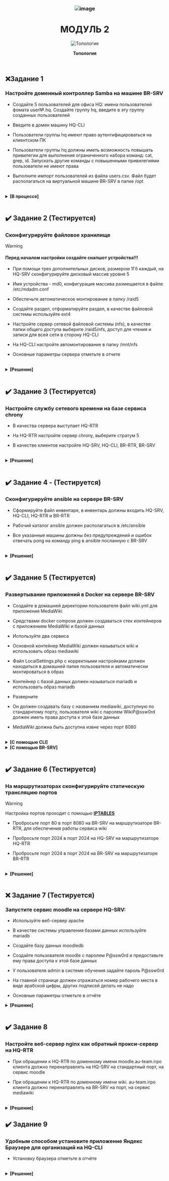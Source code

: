 ### <div align="center">![image](https://github.com/user-attachments/assets/ebf7c74e-ab37-4d5d-964b-d403e03398f3)
# <div align="center"><strong>МОДУЛЬ 2</strong></div>

<p align="center">
  <img src="https://github.com/Flicks1383/Demo2025_debian/blob/main/Module1/%D0%94%D0%B8%D0%B0%D0%B3%D1%80%D0%B0%D0%BC%D0%BC%D0%B0%20%D0%B1%D0%B5%D0%B7%20%D0%BD%D0%B0%D0%B7%D0%B2%D0%B0%D0%BD%D0%B8%D1%8F.drawio.png" alt="Топология" />
</p>
<p align="center"><strong>Топология</strong></p>

<br/>

## ❌Задание 1

### Настройте доменный контроллер Samba на машине BR-SRV

- Создайте 5 пользователей для офиса HQ: имена пользователей фомата user№.hq. Создайте группу hq, введите в эту группу созданных пользователей

- Введите в домен машину HQ-CLI

- Пользователи группы hq имеют право аутентифицироваться на клиентском ПК

- Пользователи группы hq должны иметь возможность повышать привилегии для выполнения ограниченного набора команд: cat, grep, id. Запускать другие команды с повышенными привилегиями пользователи не имеют права

- Выполните импорт пользователей из файла users.csv. Файл будет располагаться на виртуальной машине BR-SRV в папке /opt

<br/>

<details>
<summary><strong>[В процессе]</strong></summary>
<br/>

- ___Настрою позже___

</details>

</br>

## ✔️ Задание 2 (Тестируется)

### Сконфигурируйте файловое хранилище

>[!WARNING]
>#### Перед началом настройки создайте снапшот устройства!!!

- При помощи трех дополнительных дисков, размером 1Гб каждый, на HQ-SRV сконфигурируйте дисковый массив уровня 5

- Имя устройства - md0, конфигурация массива размещается в файле /etc/mdadm.conf

- Обеспечьте автоматическое монтирование в папку /raid5

- Создайте раздел, отформатируйте раздел, в качестве файловой системы используйте ext4

- Настройте сервер сетевой файловой системы (nfs), в качестве папки общего доступа выберите /raid5/nfs, доступ для чтения и записи для всей сети в сторону HQ-CLI

- На HQ-CLI настройте автомонтирование в папку /mnt/nfs

- Основные параметры сервера отметьте в отчете

<br/>

<details>
<summary><strong>[Решение]</strong></summary>
<br/>

</br>

## Конфигурация выполняется на машине HQ-SRV

<br/>

### Добавление дисков на `HQ-SRV` [Если у вас их нету]:

<br/>

**1.** На WEB-морде **EXSI(VMware)** выключаем машину `HQ-SRV` и в настройках машины добавляем **`3 диска`** как показано на изображении:
<p align="center">
  <img src="https://github.com/Flicks1383/Demo2025_debian/blob/main/Module2/addDisk.png" alt="Добавление дисков" width="600" height="400" />
</p>
<br/>

**2.** Далее **запускаем машину** и вводим команду в которой должны отобразиться все диски:

```
lsblk
```

Находим:

> Вывод:
> ```yml
> sdb  8:16  0  1G  0  disk
> sdc  8:32  0  1G  0  disk
> sdd  8:48  0  1G  0  disk
> ```

</br>


**3.** Для начала требуется **установить утилиту**: 

```
apt-get install mdadm
```

<br/>

**2.** После этого **обнуляем суперблоки** командой:

```
mdadm --zero-superblock --force /dev/sd{b,c,d}
```
> Вывод:
> ```yml
> mdadm: Unrecongised md component device - /dev/sdx
> ```
> > Гласит о том, что диски не использовались ранее для **RAID**

**4.** Далее **удаляем метаданные** командой:

```
wipefs --all --force /dev/sd{b,c,d}
```

</br>

**5.** Далее создаем **RAID**:

```
mdadm --create /dev/md0 -l 5 -n 3 /dev/sd{b,c,d}
```
### Проверяем создался ли Raid-массив:
```yml
lsblk
```
> Вывод:
> ```yml
> sdb  8:16  0  1G  0  disk
>   md0  9:0  0  2G  0  raid5
> sdc  8:32  0  1G  0  disk
>   md0  9:0  0  2G  0  raid5
> sdd  8:48  0  1G  0  disk
>   md0  9:0  0  2G  0  raid5
> ```

<br/>

**6.** После чего создаем **файловую систему** командой:  

```
mkfs -t ext4 /dev/md0
```

<br/>


**7.** Создаем **директорию**:  
```
mkdir /etc/mdadm
```

<br/>


**8.** После **заполняем файл** информацией:  
```
echo "DEVICE partitions" > /etc/mdadm/mdadm.conf
mdadm --detail --scan | awk '/ARRAY/ {print}' >> /etc/mdadm/mdadm.conf
```

<br/>


**9.** **Создаем файловую систему** для монтирования массива:  
```
mkdir /mnt/raid5
```

<br/>


**10.** После, в файл **`/etc/fstab`** добавляем строчку:  
```
/dev/md0  /mnt/raid5  ext4  defaults  0  0

ВСЕ ПРОБЕЛЫ СДЕЛАННЫ TAB`ом
```

<br/>

  
**11.** Далее **монтируем** образ командой: **`mount -a`** 

<br/>

❗ **Проверить монтирование массива можно командой: `df -h`**
> Вывод:
> ```yml
> /dev/md0  2.0G  24K  1.9G  1%  /mnt/raid5
> ```
<br/>

## Настройка `NFS` так же производится на `HQ-SRV`:

<br/>

**1.** Устанавливаем **утилиты:**

```
apt-get install -y nfs-{server,utils}
```

</br>

**2.** **Создаем директорию** командой:

```
mkdir /mnt/raid5/nfs
```

</br>

**3.** Задаем **права директории**:  

```
chmod 766 /mnt/raid5/nfs
```

</br>

**4.** В файл **`/etc/exports`** добавляем строку:  

```
/mnt/raid5/nfs 192.168.200.0/28(rw,no_root_squash)
```

</br>

**5.** **Экспорт** файловой системы:

```
exportfs -arv
```

</br>

**6.** Запускаем **NFS сервер** командой: 

```
systemctl enable --now nfs-server
```

</br>

## Далее идет настройка на `HQ-CLI`

**1.**  Устанавливаем NFS клиент:  

```
apt-get update && apt-get install -y nfs-{utils,clients}
```

</br>

**2.** Создаем директорию командой:

```
mkdir /mnt/nfs
```

</br>

**3.** После задаем права:

```
chmod 777 /mnt/nfs
```

</br>

**4.** Добавляем в файл `/etc/fstab` строку:

```
192.168.100.62:/mnt/raid5/nfs  /mnt/nfs  nfs  defaults  0  0

ВСЕ ПРОБЕЛЫ СДЕЛАНЫ TAB`ом
```

**5.** Далее монтируем ресурс командой:
```
mount -a
```

❗ После можно проверить монтирование командой:
  ```
  df -h
  ```
> Вывод:
> ```yml
> 192.168.100.62:/mnt/raid5/nfs  2,0G  0  1,9G  0%  /mnt/nfs
> ```
</details>

</br>


## ✔️ Задание 3 (Тестируется)

### Настройте службу сетевого времени на базе сервиса chrony

- В качества сервера выступает HQ-RTR

- На HQ-RTR настройте сервер chrony, выберите стратум 5

- В качестве клиентов настройте HQ-SRV, HQ-CLI, BR-RTR, BR-SRV

<br/>

<details>
<summary><strong>[Решение]</strong></summary>
<br/>

## Настройка `chrony` на HQ-RTR

<br/>

**1.** Устанавливаем `chrony` на **HQ-RTR** командой:
```
sudo apt install chrony
```
</br>

**2.** Далее редактируем конфигурационный файл **`sudo nano /etc/chrony/chrony.conf`**

```
#server ntp4.uniiftri.ru iburst <- ПОДОБНЫЕ ЗАПИСИ КОММЕНТИРУЕМ!!!

/// ДОПИСЫВАЕМ ВСЁ ЧТО СНИЗУ ///

server 127.0.0.1 iburst prefer
local stratum 5
allow 192.168.100.0/26
allow 192.168.200.0/28
allow 192.168.0.0/27
```

`server` - машина выступающая на роль сервера chrony;

`iburst` - отправка нескольких пакетов (для точности);

`perfer` - указывает на предпочитаемый сервер;

`local stratum 5` - установка 5 уровня на локальный сервер;

`allow` - устройства с каких подсетей имеют возможность синхронизироваться с сервером;

</br>

**3.** После установки, **перезагружаем сервис** и **добавляем в автозагрузку**:
```
systemctl restart chronyd

systemctl enable --now  chronyd
```

</br>

## Подключение клиентов | Настройка на `HQ-SRV` `HQ-CLI` `BR-RTR` `BR-SRV`

**1.** Устанавливаем пакет **`chrony`**:
```
sudo apt install chrony
```
</br>

**2.** Далее редактируем конфигурационный файл **`sudo nano /etc/chrony/chrony.conf`**
```
#server ntp1.uniiftri.ru iburst <- Комментируем подобные записи в конфиге

server 192.168.100.1 iburst <- Дописываем данную строчку
```
`server 192.168.100.1 iburst` - Указание ip **HQ-RTR** как главный сервер **chrony**

</br>

**3.** После установки, **перезагружаем сервис** и **добавляем в автозагрузку**:
```
systemctl restart chronyd

systemctl enable --now  chronyd
```

## ПРОВЕРКА конфигурации NTP-сервера

  
<details>
  
<summary><strong>[Подробнее]</strong></summary>

</br>

Получаем вывод источников времени с помощью команды:
```yml
chronyc sources
```
> Вывод:
> ```yml
> MS Name/IP address        Stratum  Poll  Reach  LastRx  Last  sample
> =============================================================================
> ^/ localhost.localdomain     5      8     377     -     +0ns  [+0ns] +/-  0ns
> ```

<br/>

Получаем вывод **уровня стратума** с помощью связки команд:
```yml
chronyc tracking | grep Stratum
```
> Вывод:
> ```yml
> Stratum: 5
> ```
</details>

</details>

</br>

## ✔️ Задание 4 - (Тестируется)

### Сконфигурируйте ansible на сервере BR-SRV

- Сформируйте файл инвентаря, в инвентарь должны входить HQ-SRV, HQ-CLI, HQ-RTR и BR-RTR

- Рабочий каталог ansible должен располагаться в /etc/ansible

- Все указанные машины должны без предупреждений и ошибок отвечать pong на команду ping в ansible посланную с BR-SRV

<br/>

<details>
<summary><strong>[Решение]</strong></summary>
<br/>

## Настройка ansible производится на `BR-SRV`

<br/>

**1.** Для начала устанавливаем "Ansible" командой:
```
apt-get install ansible -y
```

<br/>


**2.** Создаём пары SSH-ключей следующей командой:

```
ssh-keygen -t rsa
```
- По итогу создания ключей в каталоге пользователя под которым сидим `sshuser` или же `root`, появятся ключи:
  
  - `/home/sshuser/.ssh` - Если зашли за **sshuser**

  - `/root/.ssh` - Если зашли за **root**

>Смотрим каталог с ключами:
>```
>ls -l ~/.ssh
>
>id_rsa  # закрытый ключ
>id_rsa.pub # открытый ключ
>

<br/>

**3.** Заходим под пользователя **`sshuser`**:
```
su sshuser
```

<br/>

**4.** Копируем открытый **`SSH-ключ`** на удаленные устройства под пользователем **`sshuser`**:

- Копируем ключ для пользователя **sshuser** на **`HQ-SRV`**
  - На HQ-SRV ssh порт изменен, указываем его:
```
ssh-copy-id -p 2024 sshuser@192.168.100.62
```

<br/>

- Копируем ключ для пользователя **user** на **`HQ-CLI`**
```
ssh-copy-id user@192.168.200.2
```

<br/>

- Копируем ключ для пользователя **net_admin** на **`HQ-RTR`**
```
ssh-copy-id net_admin@172.16.4.2
```

<br/>

- Копируем ключ для пользователя **net_admin** на **`BR-RTR`**
```
ssh-copy-id net_admin@172.16.5.2
```

<br/>

### Готовим файл инвентаря (hosts)

**1.** Создаем файл инвентаря **`/etc/ansible/demo`**
```
nano /etc/ansible/demo
```

<br/>

**2.** Приводим **файл** в следующий вид:
>```
>[hq]
>192.168.200.2 ansible_port=2024 ansible_user=sshuser
>192.168.100.62 ansible_user=user
>172.16.4.2 ansible_user=net_admin
>
>[br]
>172.16.5.2 ansible_user=net_admin
>```

**где:**
- `ansible_port` - Номер порта ssh, если не 22
- `ansible_user` - Использовать имя пользователя ssh по умолчанию.

<br/>

### Запуск команд с пользовательским инвентарем (ping-pong)

**1.** Что бы запустить модуль ping на всех хостах, перечисленных файле инвентаря **`/etc/ansible/demo`** пишем следующую команду:

```
ansible all -i /etc/ansible/demo -m ping
```

**!!! Может появиться предупреждение про обнаружение интерпретатора Python, на целевом хосте**

<br/>

**2.** Для управления поведением обнаружения в глобальном масштабе необходимо в файле конфигурации **`ansible /etc/ansible/ansible.cfg`** в разделе **`[defaults]`** прописать ключ **`interpreter_python`** с параметром **`auto_silent`**. В большинстве дистрибутивов прописываем вручную.
```
nano /etc/ansible/ansible.cfg

[defaults]
interpreter_python=auto_silent
```
<br/>

**3.** Запускаем команду `ping` на всех хостах:
```
ansible all -i /etc/ansible/demo -m ping
```
<br/>

</details>

<br/>

## ✔️ Задание 5 (Тестируется)

### Развертывание приложений в Docker на сервере BR-SRV

- Создайте в домашней директории пользователя файл wiki.yml для приложения MediaWiki

- Средствами docker compose должен создаваться стек контейнеров с приложением MediaWiki и базой данных

- Используйте два сервиса

- Основной контейнер MediaWiki должен называться wiki и использовать образ mediawiki

- Файл LocalSettings.php с корректными настройками должен находиться в домашней папке пользователя и автоматически монтироваться в образ

- Контейнер с базой данных должен называться mariadb и использовать образ mariadb

- Разверните

- Он должен создавать базу с названием mediawiki, доступную по стандарнтому порту, пользователя wiki с паролем WikiP@ssw0rd должен иметь права доступа к этой базе данных

- MediaWiki должна быть доступна извне через порт 8080

<br/>

<details>
<summary><strong>[C помощью CLI]</strong></summary>
<br/>

### Установка Wiki (по SSH с CLI на BR-SRV)

**1.** Подключаемся при помощи **HQ-CLI** к **BR-SRV** по `SSH`:
```
ssh sshuser@192.168.0.2 -p2024
```

**2.** Обновляем пакеты и устанавливаем **Docker**:
```
sudo apt update

sudo apt install docker-ce docker-ce-cli docker-compose docker-engine
```
</br>

**3.**  Добавляем **Docker** в автозагрузку и запускаем:
```
systemctl enable docker --now
```
</br>

**4.** Проверяем статус запущенной службы **(Docker)** и информацию:
```
systemctl status docker

docker info
```

</br>

**5.**  При помощи `CLI` заходим в **YandexBrowser**:

`1 ->` Пишем в поисковик **mediawiki docker-compose**

`2 ->` заходим на сайт [mediawiki.org]

`3 ->` СЛЕВА находим надпись и заходим в ***Adding a Database Server**

`4 ->` копируем конфиг, который там будет.

</br>

**6.** В домашней директории пользователя **sshuser** создаем композер-файл **wiki.yaml**:
```
cd /home/sshuser

nano wiki.yaml
```

</br>

**8.** Копируем и вставляем содержимое c сайта в **wiki.yml**:

 <img src="https://github.com/Flicks1383/Demo2025_debian/blob/main/Module2/WIKItutorial.png" alt="Конфиг" width="400" height="400" />

</br>


**9.** Чтобы отдельный **volume** для хранения базы данных **имел правильное имя** - создаём его средствами **docker**:
```
docker volume create dbvolume
```

**`Информация|Проверка.`** Посмотреть все тмеющиеся **volume** можно командой:
```
docker volume ls
```
</br>

**10.** Выполняем сборку и запуск стека контейнеров с приложением **MediaWiki** и базой данных описанных в файле **wiki.yml**:
```
docker-compose -f wiki.yml up -d
```
</br>

### Настройка Wiki через WEB-интерфейс:

**1.** Переходим на `HQ-CLI` в браузере по адресу **http://192.168.0.2:8080** (айпишник BR-SRV:8080):
- Для продолжения установки через **WEB-интерфейс** - нажимаем **`set up the wiki`**
 
  </br>

**2.** Выбираем необходимый Язык - жмем **Далее**, проходим проверку внешней среды и так-же нажимаем **далее**:
</br>

**3.** Заполняем параметры подключение к **БД** в соответствие с заданными переменными окружения в **wiki.yml**, которые соответствуют заданию:

 ![image](https://github.com/Flicks1383/Demo2025_debian/blob/main/Module2/wiki.png)

</br>

---

**4.** Ставим галочку и жмем **Далее**:

</br>

---

**5.** Вносим необхоимые изменения, ставим галочку и жмём **Далее**:

![image](https://github.com/Flicks1383/Demo2025_debian/blob/main/Module2/wiki%202.png)

</br>

**6.** Будет автоматически скачен файл **`LocalSettings.php`** - который необходимо передать на **BR-SRV** c HQ-CLI в директорию **`/home/sshuser`** туда же где лежит **`wiki.yml`**:
```
scp -P 2024 /home/user/Загрузки/LocalSettings.php sshuser@192.168.0.2:/home/sshuser
```
</br>

**7.** Раскомментируем строку в файле **`wiki.yml`** :
```
nano wiki.yml
```
![image](https://github.com/Flicks1383/Demo2025_debian/blob/main/Module2/phplocalconfigwiki.png)

</br>

**8.** Перезапускаем сервисы средствами **`docker-compose`**:
```
docker-compose -f wiki.yml stop

docker-compose -f wiki.yml up -d
```
</br>

**9.** Проверяем доступ к Wiki **`http://192.168.0.2:8080`**

Входим под

- `Пользователь`: wiki 

- `Пароль`: WikiP@ssw0rd

</br>

</details>

<details>
<summary><strong>[C помощью BR-SRV]</strong></summary>
<br/>

### BR-SRV
<br/>

**1.** Обновляем пакеты и устанавливаем **Docker** на **`BR-SRV`**:
```
sudo apt update

sudo apt install docker-ce docker-ce-cli docker-compose docker-engine
```
</br>

**2.**  Добавляем **Docker** в автозагрузку и запускаем:
```
systemctl enable docker --now
```
</br>

**3.** Проверяем статус запущенной службы **(Docker)** и информацию:
```
systemctl status docker

docker info
```

</br>

**3.** В домашней директории пользователя создаем композер-файл **wiki.yaml**:
```
nano wiki.yaml
```

</br>

**4.**  заходим в **Браузер**:

`1 ->` Пишем в поисковик **mediawiki docker-compose**

`2 ->` заходим на сайт [mediawiki.org]

`3 ->` СЛЕВА находим надпись и заходим в ***Adding a Database Server**

`4 ->` копируем конфиг, который там будет и вставляем в `wiki.yaml` Прямиком в **BR-SRV**.

</br>

**5.** Cодержимое c сайта в **wiki.yml**:
```yml
services:
  MediaWiki:
    container_name: wiki
    image: mediawiki
    restart: always
    ports: 
      - 8080:80
    links:
      - database
    volumes:
      - images:/var/www/html/images
      # - ./LocalSettings.php:/var/www/html/LocalSettings.php
  database:
    container_name: mariadb
    image: mariadb
    environment:
      MYSQL_DATABASE: mediawiki
      MYSQL_USER: wiki
      MYSQL_PASSWORD: WikiP@ssw0rd
      MYSQL_RANDOM_ROOT_PASSWORD: 'yes'
    volumes:
      - dbvolume:/var/lib/mariadb
volumes:
  dbvolume:
      external: true
  images:
```

</br>

**6.** Чтобы отдельный **volume** для хранения базы данных **имел правильное имя** - создаём его средствами **docker**:
```
docker volume create dbvolume
```

**`Информация|Проверка.`** Посмотреть все тмеющиеся **volume** можно командой:
```
docker volume ls
```
</br>

**7.** Выполняем сборку и запуск стека контейнеров с приложением **MediaWiki** и базой данных описанных в файле **wiki.yml**:
```
docker-compose -f wiki.yml up -d
```
</br>

### Настройка Wiki через WEB-интерфейс на HQ-CLI:

**1.** Переходим на `HQ-CLI` в браузере по адресу **http://192.168.0.2:8080** (айпишник BR-SRV:8080):
- Для продолжения установки через **WEB-интерфейс** - нажимаем **`set up the wiki`**
 
  </br>

**2.** Выбираем необходимый Язык - жмем **Далее**, проходим проверку внешней среды и так-же нажимаем **далее**:
</br>

**3.** Заполняем параметры подключение к **БД** в соответствие с заданными переменными окружения в **wiki.yml**, которые соответствуют заданию:

 ![image](https://github.com/Flicks1383/Demo2025_debian/blob/main/Module2/wiki.png)

</br>

---

**4.** Ставим галочку и жмем **Далее**:

</br>

---

**5.** Вносим необхоимые изменения, ставим галочку и жмём **Далее**:

![image](https://github.com/Flicks1383/Demo2025_debian/blob/main/Module2/wiki%202.png)

</br>

**6.** Будет автоматически скачен файл **`LocalSettings.php`** - который необходимо передать на **BR-SRV** c HQ-CLI в директорию туда же где лежит **`wiki.yml`**:
```
scp -P 2024 /home/user/Загрузки/LocalSettings.php sshuser@192.168.0.2:/root(Там где лежит wiki.yaml)
```
</br>

**7.** Раскомментируем строку в файле **`wiki.yml`** :
```
nano wiki.yml
```
![image](https://github.com/Flicks1383/Demo2025_debian/blob/main/Module2/phplocalconfigwiki.png)

</br>

**8.** Перезапускаем сервисы средствами **`docker-compose`**:
```
docker-compose -f wiki.yml stop

docker-compose -f wiki.yml up -d
```
</br>

**9.** Проверяем доступ к **Wiki** на **HQ-CLI** **`http://192.168.0.2:8080`**

Входим под

- `Пользователь`: wiki 

- `Пароль`: WikiP@ssw0rd

</br>


</details>

<br/>

## ✔️ Задание 6 (Тестируется)

### На маршрутизаторах сконфигурируйте статическую трансляцию портов

>[!WARNING]
>Настройка портов проходит с помощью **[IPTABLES](https://github.com/Flicks1383/Demo2025_debian/blob/main/Module1/README.md#%EF%B8%8F-задание-2 "Установка IPtables")**

- Пробросьте порт 80 в порт 8080 на BR-SRV на маршрутизаторе BR-RTR, для обеспечения работы сервиса wiki
  
- Пробросьте порт 2024 в порт 2024 на HQ-SRV на маршрутизаторе HQ-RTR
  
- Пробросьте порт 2024 в порт 2024 на BR-SRV на маршрутизаторе BR-RTR

<br/>

<details>
<summary><strong>[Решение]</strong></summary>
<br/>

### BR-RTR

**1.** Проброс **80** порта и **2024** для BR-SRV
```
### Проброс порта 80 на порт 8080 на BR-SRV
sudo iptables -t nat -A PREROUTING -p tcp --dport 80 -j DNAT --to-destination 192.168.0.2:8080

### Разрешение трафика на **BR-SRV**
sudo iptables -A FORWARD -p tcp -d 192.168.0.2 --dport 8080 -m state --state NEW,ESTABLISHED,RELATED -j ACCEPT

######################################

### Проброс порта 2024 на BR-SRV
sudo iptables -t nat -A PREROUTING -p tcp --dport 2024 -j DNAT --to-destination 192.168.0.2:2024

# Разрешение трафика на BR-SRV
sudo iptables -A FORWARD -p tcp -d 192.168.0.2 --dport 2024 -m state --state NEW,ESTABLISHED,RELATED -j ACCEPT
```
<br/>

### HQ-RTR

**2.** Проброс порта **2024** для HQ-SRV
```
### Проброс порта 2024 на HQ-SRV
sudo iptables -t nat -A PREROUTING -p tcp --dport 2024 -j DNAT --to-destination 192.168.100.62:2024

### Разрешение трафика на HQ-SRV
sudo iptables -A FORWARD -p tcp -d 192.168.100.62 --dport 2024 -m state --state NEW,ESTABLISHED,RELATED -j ACCEPT
```
<br/>

</details>

<br/>

## ❌ Задание 7 (Тестируется)

### Запустите сервис moodle на сервере HQ-SRV:

  - Используйте веб-сервер apache
 
  - В качестве системы управления базами данных используйте mariadb
  
  - Создайте базу данных moodledb
  
  - Создайте пользователя moodle с паролем P@ssw0rd и предоставьте ему права доступа к этой базе данных
  
  - У пользователя admin в системе обучения задайте пароль P@ssw0rd
  
  - На главной странице должен отражаться номер рабочего места в виде арабской цифры, других подписей делать не надо
    
  - Основные параметры отметьте в отчёте

<details>
<summary><strong>[Решение]</strong></summary>
<br/>


**1.** Установка необходимых **пакетов**:
```
sudo apt update

sudo apt install apache2 mariadb-server php php-mysql libapache2-mod-php php-xml php-mbstring php-zip php-curl php-gd git
```

</details>
</br>

## ✔️ Задание 8

### Настройте веб-сервер nginx как обратный прокси-сервер на HQ-RTR

- При обращении к HQ-RTR по доменному имени moodle.au-team.irpo клиента должно перенаправлять на HQ-SRV на стандартный порт, на сервис moodle

- При обращении к HQ-RTR по доменному имени wiki. au-team.irpo клиента должно перенаправлять на BR-SRV на порт, на сервис mediawiki
<br/>

<details>
<summary><strong>[Решение]</strong></summary>
<br/>

**1.** Установка **Nginx**:
```
sudo apt install nginx -y
```

**2.** Включаем автозагрузку службы:
```
systemctl enable --now nginx
```

**3.** Открываем на редактирование конфигурационный файл **`Nginx`**
```
nano nano /etc/nginx/nginx.conf
```

**4.** Cпускаемся в конец документа и перед последней фигурной скобкой **`}`** прописываем:
```
server  {
        listen 80;
        server_name moodle.au-team.irpo;

        location / {
            proxy_pass http://192.168.100.62:80;
        }
}

server {
        listen 80;
        server_name wiki.au-team.irpo;

        location / {
            proxy_pass http://192.168.0.2:8080;
        }
}
```
</br>

### ПРОВЕРКА

- На **`HQ-CLI`** в браузере заходим по доменному имени:

  на **`Moodle`** – moodle.au-team.irpo

  на **`MediaWiki`** – wiki.au-team.irpo


</br>

**5.** Перезагружаем **`Nginx`**
```
systemctl restart nginx
```

</details>
  
## ✔️ Задание 9

### Удобным способом установите приложение Яндекс Браузере для организаций на HQ-CLI

- Установку браузера отметьте в отчёте
<br/>

<details>
<summary><strong>[Решение]</strong></summary>
<br/>

`Если есть встроенный браузер` - скачать Яндекс с его помощью

`Если нет` - установка при помощи **команды**:

```
# sudo apt-get install yandex-browser-stable
```

</details>
